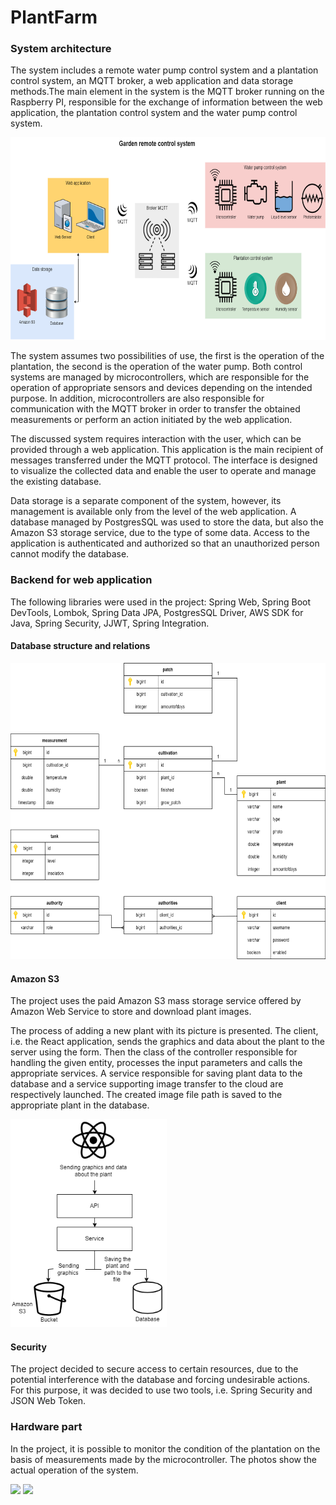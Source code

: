 # PlantFarm
### System architecture
The system includes a remote water pump control system and a plantation control system, an MQTT broker, a web application and data storage methods.The main element in the system is the MQTT broker running on the Raspberry PI, responsible for the exchange of information between the web application, the plantation control system and the water pump control system.

<img src="/Architecture.png" width="720" height="324">

The system assumes two possibilities of use, the first is the operation of the plantation, the second is the operation of the water pump. Both control systems are managed by microcontrollers, which are responsible for the operation of appropriate sensors and devices depending on the intended purpose.
In addition, microcontrollers are also responsible for communication with the MQTT broker in order to transfer the obtained measurements or perform an action initiated by the web application.

The discussed system requires interaction with the user, which can be provided through a web application. This application is the main recipient of messages transferred under the MQTT protocol. The interface is designed to visualize the collected data and enable the user to operate and manage the existing database.

Data storage is a separate component of the system, however, its management is available only from the level of the web application. A database managed by PostgresSQL was used to store the data, but also the Amazon S3 storage service, due to the type of some data. Access to the application is authenticated and authorized so that an unauthorized person cannot modify the database.

### Backend for web application
The following libraries were used in the project: Spring Web, Spring Boot DevTools, Lombok, Spring Data JPA, PostgresSQL Driver, AWS SDK for Java, Spring Security, JJWT, Spring Integration.


#### Database structure and relations
<img src="/schemat.png" width="666" height="474">

#### Amazon S3
The project uses the paid Amazon S3 mass storage service offered by Amazon Web Service to store and download plant images. 

The process of adding a new plant with its picture is presented. The client, i.e. the React application, sends the graphics and data about the plant to the server using the form. Then the class of the controller responsible for handling the given entity, processes the input parameters and calls the appropriate services. A service responsible for saving plant data to the database and a service supporting image transfer to the cloud are respectively launched. The created image file path is saved to the appropriate plant in the database.

<img src="/amazon.png" width="250" height="333">

#### Security
The project decided to secure access to certain resources, due to the potential interference with the database and forcing undesirable actions. For this purpose, it was decided to use two tools, i.e. Spring Security and JSON Web Token.

### Hardware part
In the project, it is possible to monitor the condition of the plantation on the basis of measurements made by the microcontroller. The photos show the actual operation of the system.

<img src="/1.png">

<img src="/2.png">
